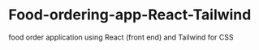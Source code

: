 # Food-ordering-app-React-Tailwind
food order application using React (front end) and Tailwind for CSS



<!-- /* //other way to write code for search-bar */}
{/* <input type="text" placeholder="Search for restaurants or food" id="search-text"/>
          <button onClick={() => {
            const searchValue = document.getElementById("search-text").value.toLowerCase(); 
            let filteredResItems = restaurants.filter((restaurant) => {
              const restaurantName = restaurant.info.name.toLowerCase().replace(/[^\w]/g, '').trim(); // remove non-word characters and trim whitespace
              const cuisines = restaurant.info.cuisines.join(',').toLowerCase().replace(/[^\w]/g, '').trim(); // remove non-word characters and trim whitespace
              return restaurantName.includes(searchValue) || cuisines.includes(searchValue); 
            }); */}



{/* 
 manual code of res-container
<RestaurantCard name="Baskins" cuisines="Ice Cream, Desserts" deliveryTime="15-20 minutes" ratings="4.3 ⭐" />
    <RestaurantCard name="Honest" cuisines="North Indian" deliveryTime="10-15 minutes" ratings="2.3 ⭐" />
    <RestaurantCard name="Sankalp" cuisines="North Indian" deliveryTime="5-15 minutes" ratings="4.7 ⭐" />
    */} -->

